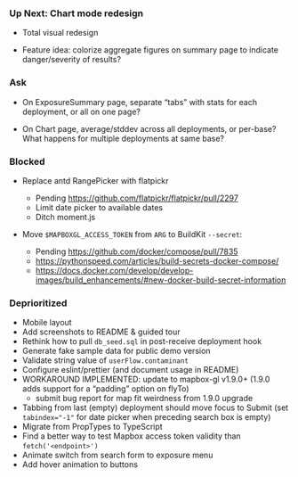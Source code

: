 ### Up Next: Chart mode redesign

* Total visual redesign

* Feature idea: colorize aggregate figures on summary page to indicate
  danger/severity of results?

### Ask

* On ExposureSummary page,
  separate “tabs” with stats for each deployment, or all on one page?

* On Chart page,
  average/stddev across all deployments, or per-base?
  What happens for multiple deployments at same base?

### Blocked

* Replace antd RangePicker with flatpickr

  * Pending <https://github.com/flatpickr/flatpickr/pull/2297>
  * Limit date picker to available dates
  * Ditch moment.js

* Move `$MAPBOXGL_ACCESS_TOKEN`
  from `ARG` to BuildKit `--secret`:

  * Pending <https://github.com/docker/compose/pull/7835>
  * <https://pythonspeed.com/articles/build-secrets-docker-compose/>
  * <https://docs.docker.com/develop/develop-images/build_enhancements/#new-docker-build-secret-information>

### Deprioritized

* Mobile layout
* Add screenshots to README & guided tour
* Rethink how to pull `db_seed.sql` in post-receive deployment hook
* Generate fake sample data for public demo version
* Validate string value of `userFlow.contaminant`
* Configure eslint/prettier (and document usage in README)
* WORKAROUND IMPLEMENTED: update to mapbox-gl v1.9.0+
  (1.9.0 adds support for a “padding” option on flyTo)
  * submit bug report for map fit weirdness from 1.9.0 upgrade
* Tabbing from last (empty) deployment should move focus to Submit
  (set `tabindex="-1"` for date picker when preceding search box is empty)
* Migrate from PropTypes to TypeScript
* Find a better way to test Mapbox access token validity than `fetch('<endpoint>')`
* Animate switch from search form to exposure menu
* Add hover animation to buttons
